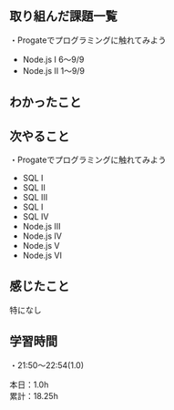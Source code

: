 ## 取り組んだ課題一覧
・Progateでプログラミングに触れてみよう
- Node.js I 6〜9/9
- Node.js II 1〜9/9

## わかったこと　　


## 次やること　　
・Progateでプログラミングに触れてみよう 
- SQL I
- SQL II
- SQL III
- SQL Ⅰ
- SQL IV
- Node.js III
- Node.js IV
- Node.js V
- Node.js VI

## 感じたこと
特になし

## 学習時間
・21:50〜22:54(1.0)  

本日：1.0h  
累計：18.25h
